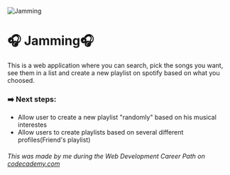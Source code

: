 ![Jamming](https://s3.amazonaws.com/codecademy-content/programs/react/jammming/favicon.ico)


# :headphones: Jamming:headphones:
<p>This is a web application where you can search, pick the songs you want, see them in a list and create a new playlist on spotify based on what you choosed.</p>

### :arrow_right: Next steps:
  * Allow user to create a new playlist "randomly" based on his musical interestes
  * Allow users to create playlists based on several different profiles(Friend's playlist)


###### This was made by me during the Web Development Career Path on [codecademy.com](codecademy.com)
